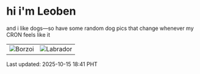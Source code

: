 # hi i'm Leoben

and i like dogs—so have some random dog pics that change whenever my CRON feels like it

|  |  |
|--------|----------|
| ![Borzoi](https://random-dog-vercel.vercel.app/api/random-borzoi?v=1760524877) | ![Labrador](https://random-dog-vercel.vercel.app/api/random-labrador?v=1760524877) |

Last updated: 2025-10-15 18:41 PHT
